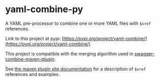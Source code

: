 # yaml-combine-py

A YAML pre-processor to combine one or more YAML files with `$xref` references.

Link to this project at pypi: [https://pypi.org/project/yaml-combine/](https://pypi.org/project/yaml-combine/)

This project is compatible with the merging algorithm used in [swagger-combine-maven-plugin][swagger-combine-maven-plugin-github].

See [the maven plugin site documentation][swagger-combine-maven-plugin] for a description of `$xref` references and examples.

[swagger-combine-maven-plugin-github]: https://github.com/randomnoun/swagger-combine-maven-plugin
[swagger-combine-maven-plugin]: https://randomnoun.github.io/swagger-combine-maven-plugin/
